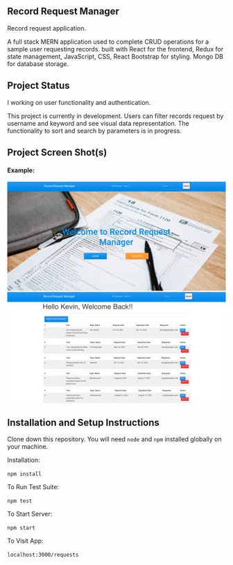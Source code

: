 ## Record Request Manager

Record request application.

A full stack MERN application used to complete CRUD operations for a sample user requesting records. built with React for the frontend, Redux for state management, JavaScript, CSS, React Bootstrap for styling. Mongo DB for database storage. 

## Project Status

I working on user functionality and authentication.

This project is currently in development. Users can filter records request by username and keyword and see visual data representation. The functionality to sort and search by parameters is in progress.

## Project Screen Shot(s)

#### Example:

![records](https://github.com/KevinKM3/records-request/blob/main/recordapp.png)
![request](https://github.com/KevinKM3/records-request/blob/main/recordapp1.png)




## Installation and Setup Instructions

Clone down this repository. You will need `node` and `npm` installed globally on your machine.

Installation:

`npm install`

To Run Test Suite:

`npm test`

To Start Server:

`npm start`

To Visit App:

`localhost:3000/requests`
